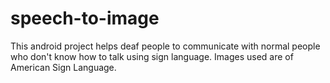 # speech-to-image
This android project helps deaf people to communicate with normal people who don't know how to talk using sign language. Images used are of American Sign Language.
